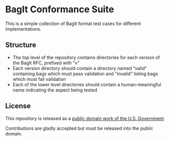 # BagIt Conformance Suite

This is a simple collection of BagIt format test cases for different implementations.

## Structure

* The top level of the repository contains directories for each version of the BagIt RFC, prefixed with "v"
* Each version directory should contain a directory named “valid” containing bags which must pass validation
  and "invalid" listing bags which must fail validation
* Each of the lower level directories should contain a human-meaningful name indicating the aspect being
  tested


## License

This repository is released as a [public domain work of the U.S. Government](LICENSE.md).

Contributions are gladly accepted but must be released into the public domain.